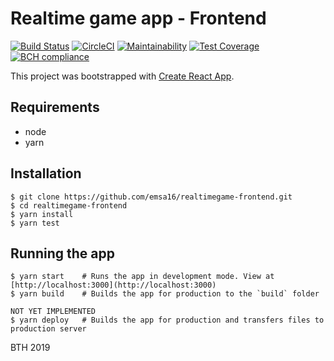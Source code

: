 # Realtime game app - Frontend

[![Build Status](https://travis-ci.org/emsa16/realtimegame-frontend.svg?branch=master)](https://travis-ci.org/emsa16/realtimegame-frontend)
[![CircleCI](https://circleci.com/gh/emsa16/realtimegame-frontend.svg?style=svg)](https://circleci.com/gh/emsa16/realtimegame-frontend)
[![Maintainability](https://api.codeclimate.com/v1/badges/d9f4c10ebbcae843bd92/maintainability)](https://codeclimate.com/github/emsa16/realtimegame-frontend/maintainability)
[![Test Coverage](https://api.codeclimate.com/v1/badges/d9f4c10ebbcae843bd92/test_coverage)](https://codeclimate.com/github/emsa16/realtimegame-frontend/test_coverage)
[![BCH compliance](https://bettercodehub.com/edge/badge/emsa16/realtimegame-frontend?branch=master)](https://bettercodehub.com/results/emsa16/realtimegame-frontend)

This project was bootstrapped with [Create React App](https://github.com/facebook/create-react-app).

## Requirements

- node
- yarn

## Installation

    $ git clone https://github.com/emsa16/realtimegame-frontend.git
    $ cd realtimegame-frontend
    $ yarn install
    $ yarn test

## Running the app

    $ yarn start    # Runs the app in development mode. View at [http://localhost:3000](http://localhost:3000)
    $ yarn build    # Builds the app for production to the `build` folder

    NOT YET IMPLEMENTED
    $ yarn deploy   # Builds the app for production and transfers files to production server

BTH 2019
